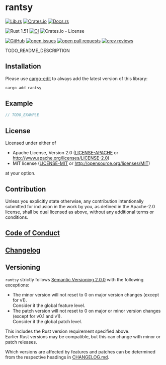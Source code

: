 # rantsy

[![Lib.rs](https://img.shields.io/badge/Lib.rs-*-84f)](https://lib.rs/crates/rantsy)
[![Crates.io](https://img.shields.io/crates/v/rantsy)](https://crates.io/crates/rantsy)
[![Docs.rs](https://docs.rs/rantsy/badge.svg)](https://docs.rs/rantsy)

![Rust 1.51](https://img.shields.io/static/v1?logo=Rust&label=&message=1.51&color=grey)
[![CI](https://github.com/Tamschi/rantsy/workflows/CI/badge.svg?branch=develop)](https://github.com/Tamschi/rantsy/actions?query=workflow%3ACI+branch%3Adevelop)
![Crates.io - License](https://img.shields.io/crates/l/rantsy/0.0.1)

[![GitHub](https://img.shields.io/static/v1?logo=GitHub&label=&message=%20&color=grey)](https://github.com/Tamschi/rantsy)
[![open issues](https://img.shields.io/github/issues-raw/Tamschi/rantsy)](https://github.com/Tamschi/rantsy/issues)
[![open pull requests](https://img.shields.io/github/issues-pr-raw/Tamschi/rantsy)](https://github.com/Tamschi/rantsy/pulls)
[![crev reviews](https://web.crev.dev/rust-reviews/badge/crev_count/rantsy.svg)](https://web.crev.dev/rust-reviews/crate/rantsy/)

TODO_README_DESCRIPTION

## Installation

Please use [cargo-edit](https://crates.io/crates/cargo-edit) to always add the latest version of this library:

```cmd
cargo add rantsy
```

## Example

```rust
// TODO_EXAMPLE
```

## License

Licensed under either of

* Apache License, Version 2.0
   ([LICENSE-APACHE](LICENSE-APACHE) or <http://www.apache.org/licenses/LICENSE-2.0>)
* MIT license
   ([LICENSE-MIT](LICENSE-MIT) or <http://opensource.org/licenses/MIT>)

at your option.

## Contribution

Unless you explicitly state otherwise, any contribution intentionally submitted
for inclusion in the work by you, as defined in the Apache-2.0 license, shall be
dual licensed as above, without any additional terms or conditions.

## [Code of Conduct](CODE_OF_CONDUCT.md)

## [Changelog](CHANGELOG.md)

## Versioning

`rantsy` strictly follows [Semantic Versioning 2.0.0](https://semver.org/spec/v2.0.0.html) with the following exceptions:

* The minor version will not reset to 0 on major version changes (except for v1).  
Consider it the global feature level.
* The patch version will not reset to 0 on major or minor version changes (except for v0.1 and v1).  
Consider it the global patch level.

This includes the Rust version requirement specified above.  
Earlier Rust versions may be compatible, but this can change with minor or patch releases.

Which versions are affected by features and patches can be determined from the respective headings in [CHANGELOG.md](CHANGELOG.md).
